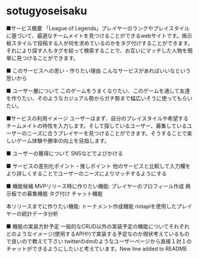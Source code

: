 # sotugyoseisaku
■サービス概要
「League of Legends」プレイヤーのランクやプレイスタイルに基づいて、最適なチームメイトを見つけることができるwebサイトです。掲示板スタイルで投稿する人が何を求めているのかをタグ付けすることができます。それにより探す人もタグを絞って検索することで、お互いにマッチした人物を簡単に見つけることができます。

■ このサービスへの思い・作りたい理由
こんなサービスがあればいいなという思いから

■ ユーザー層について
このゲームをうまくなりたい、このゲームを通して友達を作りたい、そのようなカジュアル勢からガチ勢まで幅広いそうに使ってもらいたい。

■サービスの利用イメージ
ユーザーはまず、自分のプレイスタイルや希望するチームメイトの特性を入力します。そして探しているユーザー、募集しているユーザーのニーズに合うプレイヤーを見つけることができます。そうすることで楽しいゲーム体験や勝率の向上を目指します。

■ ユーザーの獲得について
SNSなどでよびかける

■ サービスの差別化ポイント・推しポイント
他のサービスと比較して入力欄をより詳しくすることでユーザーのニーズによりマッチするようにする

■ 機能候補
MVPリリース時に作りたい機能:
プレイヤーのプロフィール作成
掲示板での募集機能
タグ付け
チャット機能

本リリースまでに作りたい機能:
トーナメント作成機能
riotapiを使用したプレイヤーの統計データ分析

■ 機能の実装方針予定
一般的なCRUD以外の実装予定の機能についてそれぞれどのようなイメージ(使用するAPIや)で実装する予定なのか現状考えているもので良いので教えて下さい
twitterのdmのようなユーザーページから直接１対１のチャットができるようにしたいと考えています。New line added to README

